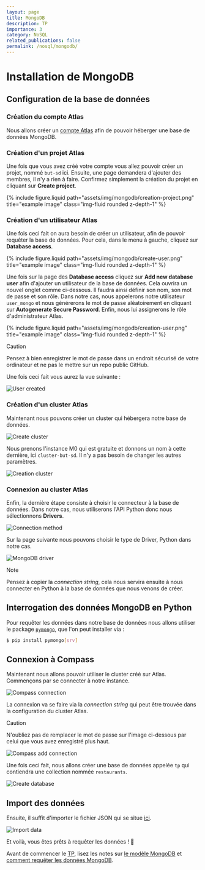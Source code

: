 ```yaml
---
layout: page
title: MongoDB
description: TP
importance: 3
category: NoSQL
related_publications: false
permalink: /nosql/mongodb/
---
```


# Installation de MongoDB

## Configuration de la base de données

### Création du compte Atlas

Nous allons créer un [compte Atlas](https://account.mongodb.com/account/register?signedOut=true) afin de pouvoir héberger une base de données MongoDB.

### Création d'un projet Atlas

Une fois que vous avez créé votre compte vous allez pouvoir créer un projet, nommé `but-sd` ici. Ensuite, une page demandera d'ajouter des membres, il n'y a rien à faire. Confirmez simplement la création du projet en cliquant sur **Create project**.

<div class="row justify-content-sm-center">
    {% include figure.liquid path="assets/img/mongodb/creation-project.png" title="example image" class="img-fluid rounded z-depth-1" %}
</div>

### Création d'un utilisateur Atlas

Une fois ceci fait on aura besoin de créer un utilisateur, afin de pouvoir requêter la base de données. Pour cela, dans le menu à gauche, cliquez sur **Database access**.

<div class="row justify-content-sm-center">
    {% include figure.liquid path="assets/img/mongodb/create-user.png" title="example image" class="img-fluid rounded z-depth-1" %}
</div>

Une fois sur la page des **Database access** cliquez sur **Add new database user** afin d'ajouter un utilisateur de la base de données. Cela ouvrira un nouvel onglet comme ci-dessous. Il faudra ainsi définir son nom, son mot de passe et son rôle. Dans notre cas, nous appelerons notre utilisateur `user_mongo` et nous générerons le mot de passe aléatoirement en cliquant sur **Autogenerate Secure Password**. Enfin, nous lui assignerons le rôle d'administrateur Atlas.

<div class="row justify-content-sm-center">
    {% include figure.liquid path="assets/img/mongodb/creation-user.png" title="example image" class="img-fluid rounded z-depth-1" %}
</div>

> [!CAUTION]
> Pensez à bien enregistrer le mot de passe dans un endroit sécurisé de votre ordinateur et ne pas le mettre sur un repo public GitHub.

Une fois ceci fait vous aurez la vue suivante :

![User created](https://github.com/alannadevgen/resources-nosql/blob/main/TP/TP1/img/user-created.png)

### Création d'un cluster Atlas

Maintenant nous pouvons créer un cluster qui hébergera notre base de données.

![Create cluster](https://github.com/alannadevgen/resources-nosql/blob/main/TP/TP1/img/create-cluster.png)

Nous prenons l'instance M0 qui est gratuite et donnons un nom à cette dernière, ici `cluster-but-sd`. Il n'y a pas besoin de changer les autres paramètres.

![Creation cluster](https://github.com/alannadevgen/resources-nosql/blob/main/TP/TP1/img/creation-cluster.png)

### Connexion au cluster Atlas

Enfin, la dernière étape consiste à choisir le connecteur à la base de données. Dans notre cas, nous utiliserons l'API Python donc nous sélectionnons **Drivers**.

![Connection method](https://github.com/alannadevgen/resources-nosql/blob/main/TP/TP1/img/connection-method.png)

Sur la page suivante nous pouvons choisir le type de Driver, Python dans notre cas.

![MongoDB driver](https://github.com/alannadevgen/resources-nosql/blob/main/TP/TP1/img/mongodb-driver.png)

> [!NOTE]
> Pensez à copier la _connection string_, cela nous servira ensuite à nous connecter en Python à la base de données que nous venons de créer.

## Interrogation des données MongoDB en Python

Pour requêter les données dans notre base de données nous allons utiliser le package [`pymongo`](https://docs.mongodb.com/drivers/pymongo/), que l'on peut installer via :

```bash
$ pip install pymongo[srv]
```

## Connexion à Compass

Maintenant nous allons pouvoir utiliser le cluster créé sur Atlas. Commençons par se connecter à notre instance.

![Compass connection](https://github.com/alannadevgen/resources-nosql/blob/main/TP/TP1/img/compass-connection.png)

La connexion va se faire via la _connection string_ qui peut être trouvée dans la configuration du cluster Atlas.

> [!CAUTION]
> N'oubliez pas de remplacer le mot de passe sur l'image ci-dessous par celui que vous avez enregistré plus haut.

![Compass add connection](https://github.com/alannadevgen/resources-nosql/blob/main/TP/TP1/img/compass-add-connection.png)

Une fois ceci fait, nous allons créer une base de données appelée `tp` qui contiendra une collection nommée `restaurants`.

![Create database](https://github.com/alannadevgen/resources-nosql/blob/main/TP/TP1/img/create-database.png)

## Import des données

Ensuite, il suffit d'importer le fichier JSON qui se situe [ici](https://github.com/alannadevgen/formation-nosql/blob/main/TP/TP1/restaurants.json).

![Import data](https://github.com/alannadevgen/resources-nosql/blob/main/TP/TP1/img/import-data.png)

Et voilà, vous êtes prêts à requêter les données ! :tada:

Avant de commencer le [TP](https://github.com/alannadevgen/formation-nosql/blob/main/TP/TP1/tp1.md), lisez les notes sur [le modèle MongoDB](https://github.com/alannadevgen/formation-nosql/blob/main/TP/model-mongodb.md) et [comment requêter les données MongoDB](https://github.com/alannadevgen/formation-nosql/blob/main/TP/query-mongo.md).
